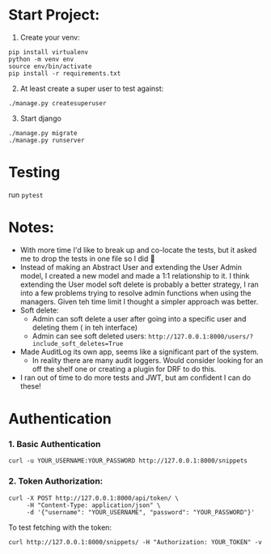 # Start Project:
1. Create your venv:
```
pip install virtualenv
python -m venv env
source env/bin/activate
pip install -r requirements.txt
```

2. At least create a super user to test against:

```
./manage.py createsuperuser
```

3. Start django
```
./manage.py migrate
./manage.py runserver
```

# Testing
run `pytest`

# Notes:
- With more time I'd like to break up and co-locate the tests, but it asked me to drop the tests in one file so I did 🙏
- Instead of making an Abstract User and extending the User Admin model, I created a new model and made a 1:1
  relationship to it. I think extending the User model soft delete is probably a better strategy, I ran into a few problems trying to resolve admin functions when using the managers. Given teh time limit I thought a simpler approach was better.
- Soft delete:
  - Admin can soft delete a user after going into a specific user and deleting them ( in teh interface)
  - Admin can see soft deleted users: `http://127.0.0.1:8000/users/?include_soft_deletes=True`
- Made AuditLog its own app, seems like a significant part of the system.
  - In reality there are many audit loggers. Would consider looking for an off the shelf one or creating a plugin for DRF to do this.
- I ran out of time to do more tests and JWT, but am confident I can do these!


# Authentication
### 1. Basic Authentication
```
curl -u YOUR_USERNAME:YOUR_PASSWORD http://127.0.0.1:8000/snippets
```

### 2. Token Authorization:
```
curl -X POST http://127.0.0.1:8000/api/token/ \
     -H "Content-Type: application/json" \
     -d '{"username": "YOUR_USERNAME", "password": "YOUR_PASSWORD"}'
```

To test fetching with the token:
```
curl http://127.0.0.1:8000/snippets/ -H "Authorization: YOUR_TOKEN" -v
```

